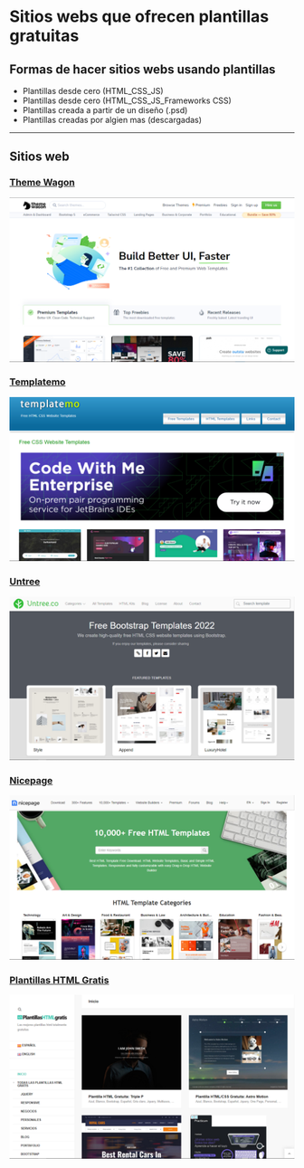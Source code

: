 # Sitios webs que ofrecen plantillas gratuitas



## Formas de hacer sitios webs usando plantillas
* Plantillas desde cero (HTML_CSS_JS)
* Plantillas desde cero (HTML_CSS_JS_Frameworks CSS)
* Plantillas creada a partir de un diseño (.psd) 
* Plantillas creadas por algien mas (descargadas)

---

## Sitios web

### [Theme Wagon](https://themewagon.com/)
![temewagon.com](./themewagon.png)

### [Templatemo](https://templatemo.com/page/1)
![templatemo.com](./templatemo.png)

### [Untree](https://untree.co/)
![untree.co](./untree.png)

### [Nicepage](https://nicepage.com/html-templates)
![nicepage.com](./nicepage.png)

### [Plantillas HTML Gratis](https://plantillashtmlgratis.com/)
![plantillashtmlgratis.com](./plantillashtmlgratis.png)
